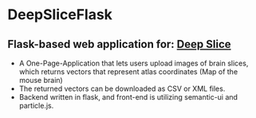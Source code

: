 # DeepSliceFlask #
## Flask-based web application for: [Deep Slice](https://github.com/PolarBean/DeepSlice) ##
- A One-Page-Application that lets users upload images of brain slices, which returns vectors that represent atlas coordinates (Map of the mouse brain)
- The returned vectors can be downloaded as CSV or XML files.
- Backend written in flask, and front-end is utilizing semantic-ui and particle.js.
